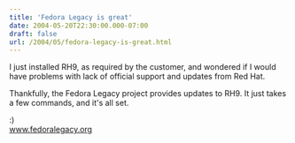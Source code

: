 ```yaml
---
title: 'Fedora Legacy is great'
date: 2004-05-20T22:30:00.000-07:00
draft: false
url: /2004/05/fedora-legacy-is-great.html
---
```


I just installed RH9, as required by the customer, and wondered if I would have problems with lack of official support and updates from Red Hat.  
  
Thankfully, the Fedora Legacy project provides updates to RH9. It just takes a few commands, and it's all set.  
  
:)  
www.fedoralegacy.org
